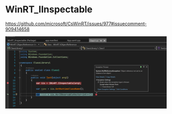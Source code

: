 # WinRT_IInspectable
https://github.com/microsoft/CsWinRT/issues/977#issuecomment-909414658


![thumb](thumb.png)
